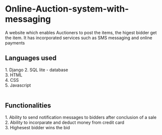 # Online-Auction-system-with-messaging
A website which enables Auctioners to post the items, the higest bidder get the item.
It has incorporated services such as SMS messaging and online payments
<h2> Languages used </h2>
1.  Django <be>
2.  SQL lite - database <br> 
3.  HTML <br>
4.  CSS <br>
5.  Javascript <br>
<br>
<h2>Functionalities</h2>
1. Ability to send notification messages to bidders after conclusion of a sale <br>
2. Ability to incorparate and deduct money from credit card<br>
3. Highesest bidder wins the bid
